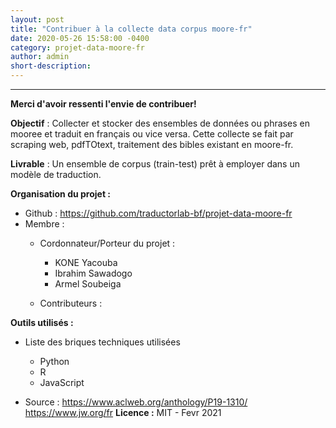 ```yaml
---
layout: post
title: "Contribuer à la collecte data corpus moore-fr"
date: 2020-05-26 15:58:00 -0400
category: projet-data-moore-fr
author: admin
short-description: 
---
```


-----
**Merci d'avoir ressenti l'envie de contribuer!** 


**Objectif** : Collecter et stocker des ensembles de données ou phrases en mooree et traduit en français ou vice versa. Cette collecte se fait par scraping web, pdfTOtext, traitement des bibles existant en moore-fr. 

**Livrable** : Un ensemble de corpus (train-test) prêt à employer dans un modèle de traduction.

**Organisation du projet :**

- Github : https://github.com/traductorlab-bf/projet-data-moore-fr
- Membre :
    - Cordonnateur/Porteur du projet :
      - KONE Yacouba
      - Ibrahim Sawadogo
      - Armel Soubeiga
      
     - Contributeurs :

**Outils utilisés :**

- Liste des briques techniques utilisées
    - Python
    - R
    - JavaScript
    
- Source  : https://www.aclweb.org/anthology/P19-1310/
            https://www.jw.org/fr
**Licence :** MIT - Fevr 2021
